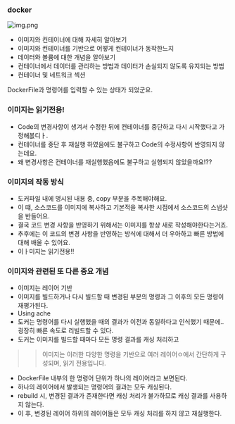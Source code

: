 ### docker 
![img.png](img.png)
- 이미지와 컨테이너에 대해 자세히 알아보기
- 이미지와 컨테이너를 기반으로 어떻게 컨테이너가 동작한느지
- 데이터와 볼륨에 대한 개념을 알아보기
- 컨테이너에서 데이터를 관리하는 방법과 데이터가 손실되지 않도록 유지되는 방법
- 컨테이너 및 네트워크 섹션


DockerFile과 명령어를 입력할 수 있는 상태가 되었군요.

### 이미지는 읽기전용!
- Code의 변경사항이 생겨서 수정한 뒤에 컨테이너를 중단하고 다시 시작했다고 가정해봆디ㅏ.
- 컨테이너를 중단 후 재실행 하였음에도 불구하고 Code의 수정사항이 반영되지 않는데요.
- 왜 변경사항은 컨테이너를 재실행했음에도 불구하고 실행되지 않았을까요!??

### 이미지의 작동 방식
- 도커파일 내에 명시된 내용 중, copy 부분을 주목해야해요.
- 이 떄, 소스코드를 이미지에 복사하고 기본적을 복사한 시점에서 소스코드의 스냅샷을 반들어요.
- 결국 코드 변경 사항을  반영하기 위해서는 이미지를 항상 새로 작성해야한다는거죠.
- 추후에는 이 코드의 변경 사항을 반영하는 방식에 대해서 더 우아하고 빠른 방법에 대해 배울 수 있어요.
- 이ㅏ미지는 읽기전용!!

### 이미지와 관련된 또 다른 중요 개념
- 이미지는 레이어 기반
- 이미지를 빌드하거나 다시 빌드할 때 변경된 부분의 명령과 그 이후의 모든 명령이 재평가된다.
- Using ache
- 도커는 명령어를 다시 실행했을 때의 결과가 이전과 동일하다고 인식했기 때문에.. 굉장히 빠른 속도로 리빌드할 수 있다.
- 도커는 이미지를 빌드할 때마다 모든 명령 결과를 캐싱 처리하고

>> 이미지는 이러한 다양한 명령을 기반으로 여러 레이어ㅇ에서 간단하게 구성되며, 읽기 전용입니다.

- DockerFile 내부의 한 명령어 단위가 하나의 레이어라고 보면된다.
- 하나의 레이어에서 발생되는 명령어의 결과는 모두 캐싱된다.
- rebuild 시, 변경된 결과가 존재한다면 캐싱 처리가 불가하므로 캐싱 결과를 사용하지 않는다.
- 이 후, 변경된 레이어 하위의 레이어들은 모두 캐싱 처리를 하지 않고 재실행한다.